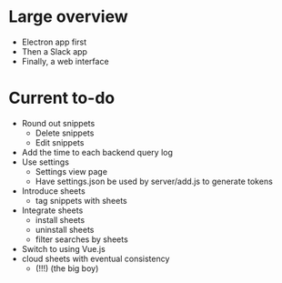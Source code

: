 # Large overview

- Electron app first
- Then a Slack app
- Finally, a web interface

# Current to-do

- Round out snippets
	- Delete snippets
	- Edit snippets
- Add the time to each backend query log
- Use settings
	- Settings view page
	- Have settings.json be used by server/add.js to generate tokens
- Introduce sheets
	- tag snippets with sheets
- Integrate sheets
	- install sheets
	- uninstall sheets
	- filter searches by sheets
- Switch to using Vue.js
- cloud sheets with eventual consistency
	- (!!!) (the big boy)

